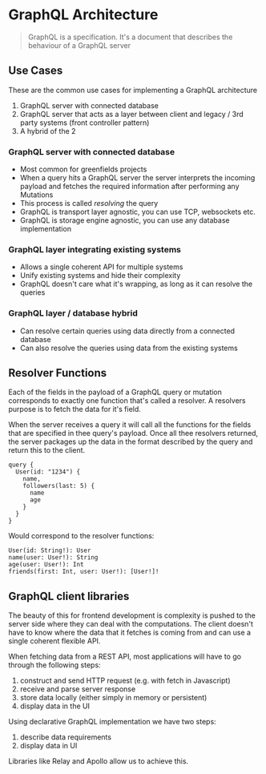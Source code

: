 # GraphQL Architecture

> GraphQL is a specification. It's a document that describes the behaviour of a GraphQL server

## Use Cases
These are the common use cases for implementing a GraphQL architecture
1. GraphQL server with connected database
2. GraphQL server that acts as a layer between client and legacy / 3rd party systems (front controller pattern)
3. A hybrid of the 2

### GraphQL server with connected database
- Most common for greenfields projects
- When a query hits a GraphQL server the server interprets the incoming payload and fetches the required information after performing any Mutations
- This process is called _resolving_ the query
- GraphQL is transport layer agnostic, you can use TCP, websockets etc.
- GraphQL is storage engine agnostic, you can use any database implementation

### GraphQL layer integrating existing systems
- Allows a single coherent API for multiple systems
- Unify existing systems and hide their complexity
- GraphQL doesn't care what it's wrapping, as long as it can resolve the queries

### GraphQL layer / database hybrid
- Can resolve certain queries using data directly from a connected database
- Can also resolve the queries using data from the existing systems

## Resolver Functions
Each of the fields in the payload of a GraphQL query or mutation corresponds to exactly one function that's called a resolver. A resolvers purpose is to fetch the data for it's field.

When the server receives a query it will call all the functions for the fields that are specified in thee query's payload. Once all thee resolvers returned, the server packages up the data in the format described by the query and return this to the client.

```
query {
  User(id: "1234") {
    name,
    followers(last: 5) {
      name
      age
    }
  }
}
```

Would correspond to the resolver functions:
```
User(id: String!): User
name(user: User!): String
age(user: User!): Int
friends(first: Int, user: User!): [User!]!
```

## GraphQL client libraries
The beauty of this for frontend development is complexity is pushed to the server side where they can deal with the computations. The client doesn't have to know where the data that it fetches is coming from and can use a single coherent flexible API.

When fetching data from a REST API, most applications will have to go through the following steps:

1. construct and send HTTP request (e.g. with fetch in Javascript)
2. receive and parse server response
3. store data locally (either simply in memory or persistent)
4. display data in the UI

Using declarative GraphQL implementation we have two steps:

1. describe data requirements
2. display data in UI

Libraries like Relay and Apollo allow us to achieve this.
